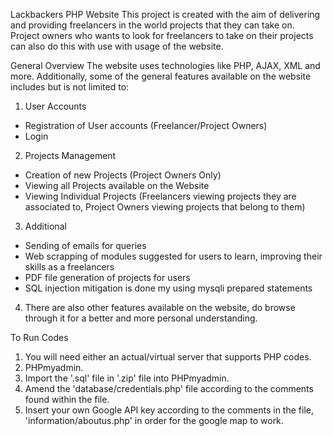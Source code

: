 Lackbackers PHP Website
This project is created with the aim of delivering and providing freelancers in the world projects that they can take on. Project owners who wants to look for freelancers to take on their projects can also do this with use with usage of the website.

General Overview
The website uses technologies like PHP, AJAX, XML and more. Additionally, some of the general features available on the website includes but is not limited to:

1. User Accounts
- Registration of User accounts (Freelancer/Project Owners)
- Login

2. Projects Management
- Creation of new Projects (Project Owners Only)
- Viewing all Projects available on the Website
- Viewing Individual Projects (Freelancers viewing projects they are associated to, Project Owners viewing projects that belong to them)

3. Additional
- Sending of emails for queries
- Web scrapping of modules suggested for users to learn, improving their skills as a freelancers
- PDF file generation of projects for users
- SQL injection mitigation is done my using mysqli prepared statements

4. There are also other features available on the website, do browse through it for a better and more personal understanding.

To Run Codes
1. You will need either an actual/virtual server that supports PHP codes.
2. PHPmyadmin.
3. Import the '.sql' file in '.zip' file into PHPmyadmin.
4. Amend the 'database/credentials.php' file according to the comments found within the file.
5. Insert your own Google API key according to the comments in the file, 'information/aboutus.php' in order for the google map to work.

